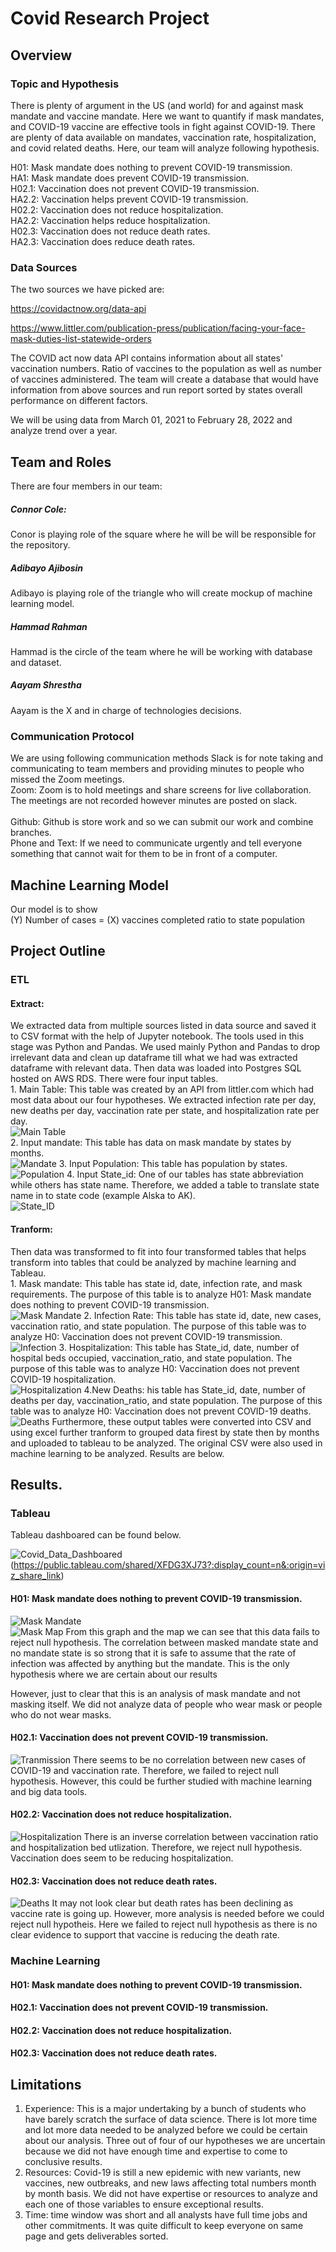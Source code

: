 # Covid Research Project

## Overview 
### Topic and Hypothesis 
There is plenty of argument in the US (and world) for and against mask mandate and vaccine mandate. Here we want to quantify if mask mandates, and COVID-19 vaccine are effective tools in fight against COVID-19. There are plenty of data available on mandates, vaccination rate, hospitalization, and covid related deaths. Here, our team will analyze following hypothesis. 

H01: Mask mandate does nothing to prevent COVID-19 transmission. </br>
HA1: Mask mandate does prevent COVID-19 transmission. </br>
H02.1: Vaccination does not prevent COVID-19 transmission. </br>
HA2.2: Vaccination helps prevent COVID-19 transmission. </br>
H02.2: Vaccination does not reduce hospitalization. </br>
HA2.2: Vaccination helps reduce hospitalization. </br>
H02.3: Vaccination does not reduce death rates. </br>
HA2.3: Vaccination does reduce death rates. </br>
 ### Data Sources 
The two sources we have picked are:</br>

https://covidactnow.org/data-api  </br>

https://www.littler.com/publication-press/publication/facing-your-face-mask-duties-list-statewide-orders  </br>

The COVID act now data API contains information about all states' vaccination numbers. Ratio of vaccines to the population as well as number of vaccines administered. The team will create a database that would have information from above sources and run report sorted by states overall performance on different factors. </br>

We will be using data from March 01, 2021 to February 28, 2022 and analyze trend over a year. </br>

## Team and Roles 
There are four members in our team: 
##### Connor Cole: 
Conor is playing role of the square where he will be will be responsible for the repository.</br>

##### Adibayo Ajibosin 
Adibayo is playing role of the triangle who will create mockup of machine learning model.</br>
##### Hammad Rahman
Hammad is the circle of the team where he will be working with database and dataset.</br>
##### Aayam Shrestha 
Aayam is the X and in charge of technologies decisions. </br>
### Communication Protocol 
We are using following communication methods 
Slack is for note taking and communicating to team members and providing minutes to people who missed the Zoom meetings. </br>
Zoom: Zoom is to hold meetings and share screens for live collaboration. The meetings are not recorded however minutes are posted on slack. </br>  
Github: Github is store work and so we can submit our work and combine branches. </br>
Phone and Text: If we need to communicate urgently and tell everyone something that cannot wait for them to be in front of a computer. </br>  

## Machine Learning Model 
Our model is to show </br>
(Y) Number of cases = (X) vaccines completed ratio to state population 

## Project Outline 
### ETL
#### Extract: 
We extracted data from multiple sources listed in data source and saved it to CSV format with the help of Jupyter notebook. The tools used in this stage was Python and Pandas. We used mainly Python and Pandas to drop irrelevant data and clean up dataframe till what we had was extracted dataframe with relevant data. Then data was loaded into Postgres SQL hosted on AWS RDS. There were four input tables. </br>
            1. Main Table: This table was created by an API from littler.com which had most data about our four hypotheses. We extracted infection rate per day, new deaths per day, vaccination rate per state, and hospitalization rate per day. </br>
            ![Main Table](Images/Input_main.png) </br>
            2. Input mandate: This table has data on mask mandate by states by months. </br>
            ![Mandate](Images/input_mandate.png)
            3. Input Population: This table has population by states. </br>
            ![Population](Images/input_population.png) 
            4. Input State_id: One of our tables has state abbreviation while others has state name. Therefore, we added a table to translate state name in to state code (example Alska to AK). </br>
            ![State_ID](Images/inputState_ID.png)  
#### Tranform: 
Then data was transformed to fit into four transformed tables that helps transform into tables that could be analyzed by machine learning and Tableau. </br>
            1. Mask mandate: This table has state id, date, infection rate, and mask requirements. The purpose of this table is to analyze H01: Mask mandate does nothing to prevent COVID-19 transmission.</br>
            ![Mask Mandate](Images/output_masks_mandate.png)
            2. Infection Rate: This table has state id, date, new cases, vaccination ratio, and state population. The purpose of this table was to analyze H0: Vaccination does not prevent COVID-19 transmission.</br>
            ![Infection](Images/output_infection_rate.png)
            3. Hospitalization: This table has State_id, date, number of hospital beds occupied, vaccination_ratio, and state population. The purpose of this table was to analyze H0: Vaccination does not prevent COVID-19 hospitalization.</br>
            ![Hospitalization](Images/output_hospital_beds.png)
            4.New Deaths: his table has State_id, date, number of deaths per day, vaccination_ratio, and state population. The purpose of this table was to analyze H0: Vaccination does not prevent COVID-19 deaths.</br>
            ![Deaths](Images/new_deaths.png)
Furthermore, these output tables were converted into CSV and using excel further tranform to grouped data firest by state then by months and uploaded to tableau to be analyzed. The original CSV were also used in machine learning to be analyzed. Results are below.  

## Results. 
### Tableau
Tableau dashboared can be found below. </br>

![Covid_Data_Dashboared](Images/dashboard.PNG)(https://public.tableau.com/shared/XFDG3XJ73?:display_count=n&:origin=viz_share_link)

#### H01: Mask mandate does nothing to prevent COVID-19 transmission.
![Mask Mandate](Images/Mask_line.PNG) </br>
![Mask Map](Images/US_MAP_MANDATE.PNG)
From this graph and the map we can see that this data fails to reject null hypothesis. The correlation between masked mandate state and no mandate state is so strong that it is safe to assume that the rate of infection was affected by anything but the mandate. This is the only hypothesis where we are certain about our results</br>

However, just to clear that this is an analysis of mask mandate and not masking itself. We did not analyze data of people who wear mask or people who do not wear masks. 

#### H02.1: Vaccination does not prevent COVID-19 transmission.
![Tranmission](Images/new_case_vaccine.PNG)
There seems to be no correlation between new cases of COVID-19 and vaccination rate. Therefore, we failed to reject null hypothesis. However, this could be further studied with machine learning and big data tools. 

#### H02.2: Vaccination does not reduce hospitalization.
![Hospitalization](Images/hospitalizaton_vaccine.PNG)
There is an inverse correlation between vaccination ratio and hospitalization bed utlization. Therefore, we reject null hypothesis. Vaccination does seem to be reducing hospitalization. 

#### H02.3: Vaccination does not reduce death rates.
![Deaths](Images/deaths_vaccine.PNG)
It may not look clear but death rates has been declining as vaccine rate is going up. However, more analysis is needed before we could reject null hypotheis. Here we failed to reject null hypothesis as there is no clear evidence to support that vaccine is reducing the death rate. 

### Machine Learning

#### H01: Mask mandate does nothing to prevent COVID-19 transmission.

#### H02.1: Vaccination does not prevent COVID-19 transmission.

#### H02.2: Vaccination does not reduce hospitalization.

#### H02.3: Vaccination does not reduce death rates.



## Limitations
1. Experience: This is a major undertaking by a bunch of students who have barely scratch the surface of data science. There is lot more time and lot more data needed to be analyzed before we could be certain about our analysis. Three out of four of our hypotheses we are uncertain because we did not have enough time and expertise to come to conclusive results. </br>
2. Resources: Covid-19 is still a new epidemic with new variants, new vaccines, new outbreaks, and new laws affecting total numbers month by month basis. We did not have expertise or resources to analyze and each one of those variables to ensure exceptional results. </br> 
3. Time: time window was short and all analysts have full time jobs and other commitments. It was quite difficult to keep everyone on same page and gets deliverables sorted. </br> 
